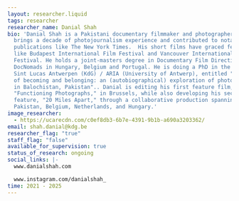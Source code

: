 ```yaml
---
layout: researcher.liquid
tags: researcher
researcher_name: Danial Shah
bio: 'Danial Shah is a Pakistani documentary filmmaker and photographer. He
  brings a decade of photojournalism experience and contributed to notable
  publications like The New York Times.  His short films have graced festivals
  like Budapest International Film Festival and Vancouver International Film
  Festival. He holds a joint-masters degree in Documentary Film Direction from
  DocNomads in Hungary, Belgium and Portugal. He is doing a PhD in the arts at
  Sint Lucas Antwerpen (KdG) / ARIA (University of Antwerp), entitled "Visions
  of becoming and belonging: an (autobiographical) exploration of photo studios
  in Balochistan, Pakistan".. Danial is editing his first feature film,
  "Functioning Photographs," in Brussels, while also developing his second
  feature, "20 Miles Apart," through a collaborative production spanning
  Pakistan, Belgium, Netherlands, and Hungary.'
image_researcher:
  - https://ucarecdn.com/c0ef8db3-6b7e-4391-9b1b-a690a3203362/
email: shah.danial@kdg.be
researcher_flag: "true"
staff_flag: "false"
available_for_supervision: true
status_of_research: ongoing
social_links: |-
  www.danialshah.com

  www.instagram.com/danialshah_
time: 2021 - 2025
---
```


